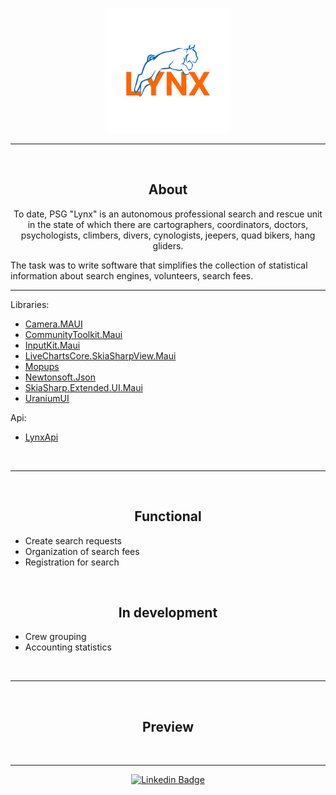  
<p align="center">
      <img src="./Lynx/Resources/Splash/lynx.svg" width="200" height="200" />
</p>

---

<br>
<h2 align="center">About</h2>
<p align="center">
To date, PSG "Lynx" is an autonomous professional search and rescue unit in the state of which there are cartographers, coordinators, doctors, psychologists, climbers, divers, cynologists, jeepers, quad bikers, hang gliders.
  
The task was to write software that simplifies the collection of statistical information about search engines, volunteers, search fees.
</p>
<p>
  
---
Libraries:
- <a href="https://www.nuget.org/packages/Camera.MAUI">Camera.MAUI</a>
- <a href="https://learn.microsoft.com/en-us/dotnet/communitytoolkit/maui/">CommunityToolkit.Maui</a> 
- <a href="https://enisn-projects.io/docs/en/inputkit/latest">InputKit.Maui</a>
- <a href="https://www.nuget.org/packages/LiveChartsCore.SkiaSharpView.Maui/">LiveChartsCore.SkiaSharpView.Maui</a>
- <a href="https://www.nuget.org/packages/Mopups/"> Mopups </a>
- <a href="https://www.nuget.org/packages/Newtonsoft.Json/"> Newtonsoft.Json</a>
- <a href="https://www.nuget.org/packages/SkiaSharp.Extended.UI.Maui"> SkiaSharp.Extended.UI.Maui </a>
- <a href="https://enisn-projects.io/docs/en/uranium/latest">UraniumUI</a>
 
Api:
- <a href="https://github.com/ITKory/lynxApi">LynxApi</a>
</p>
<br>

---

<br>
<h2 align="center">Functional</h2>
<p>

- Create search requests
- Organization of search fees
- Registration for search
 

</p>
<br>
<h2 align="center">In development</h2>
<p>

- Crew grouping
- Accounting statistics
 
</p>
</br>

---

<br>
<h2 align="center">Preview</h2>
<p>

 

</p>
<br>

 
 

 

---

<div align="center">

   [![Linkedin Badge](https://img.shields.io/badge/-Erick%20Augusto-292929?style=flat-square&logo=Linkedin&logoColor=white&link=https://www.linkedin.com/in/erick-augusto-silva/)](https://www.linkedin.com/in/erick-augusto-silva/)

</div>

